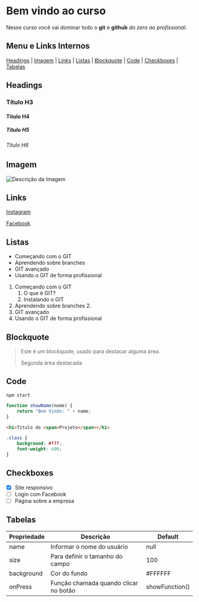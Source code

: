 # Bem vindo ao curso

Nesse curso você vai dominar todo o **git** e **github** _do zero ao profissional._

## Menu e Links Internos

[Headings](#headings) |
[Imagem](#imagem) |
[Links](#links) |
[Listas](#listas) |
[Blockquote](#blockquote) |
[Code](#code) |
[Checkboxes](#checkboxes) |
[Tabelas](#tabelas)

## Headings

### Título H3

#### Título H4

##### Título H5

###### Título H6

## Imagem

![Descrição da Imagem](https://logos-world.net/wp-content/uploads/2020/11/GitHub-Emblem.png)

## Links

[Instagram](https://www.instagram.com)

[Facebook](https://www.facebook.com)

## Listas

- Começando com o GIT
- Aprendendo sobre branches
- GIT avançado
- Usando o GIT de forma profissional

1. Começando com o GIT
   1. O que é GIT?
   2. Instalando o GIT
2. Aprendendo sobre branches 2.
3. GIT avançado
4. Usando o GIT de forma profissional

## Blockquote

> Este é um blockquote, usado para destacar alguma área.
>
> Segunda área destacada

## Code

```
npm start
```

```js
function showName(nome) {
	return "Bem Vindo: " + name;
}
```

```html
<h1>Título do <span>Projeto</span></h1>
```

```css
.class {
	background: #fff;
	font-weight: 600;
}
```

## Checkboxes

- [x] Site responsivo
- [ ] Login com Facebook
- [ ] Página sobre a empresa

## Tabelas

| Propriedade | Descrição                             | Default        |
| ----------- | ------------------------------------- | -------------- |
| name        | Informar o nome do usuário            | null           |
| size        | Para definir o tamanho do campo       | 100            |
| background  | Cor do fundo                          | #FFFFFF        |
| onPress     | Função chamada quando clicar no botão | showFunction() |
